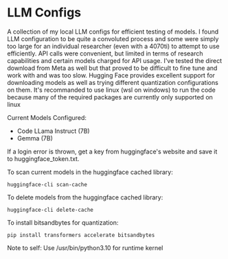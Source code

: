 # LLM Configs
A collection of my local LLM configs for efficient testing of models. I found LLM configuration to be quite a convoluted process and some were simply too large for an individual researcher (even with a 4070ti) to attempt to use efficiently. API calls were convenient, but limited in terms of research capabilities and certain models charged for API usage. I've tested the direct download from Meta as well but that proved to be difficult to fine tune and work with and was too slow. Hugging Face provides excellent support for downloading models as well as trying different quantization configurations on them. It's recommanded to use linux (wsl on windows) to run the code because many of the required packages are currently only supported on linux

Current Models Configured:
- Code LLama Instruct (7B)
- Gemma (7B)

If a login error is thrown, get a key from huggingface's website and save it to huggingface_token.txt.

To scan current models in the huggingface cached library:
```
huggingface-cli scan-cache
```

To delete models from the huggingface cached library:
```
huggingface-cli delete-cache
```

To install bitsandbytes for quantization:
```
pip install transformers accelerate bitsandbytes
```

Note to self: Use /usr/bin/python3.10 for runtime kernel
